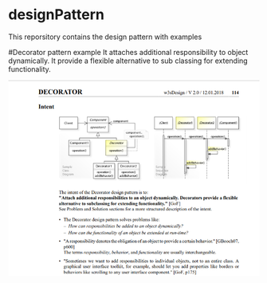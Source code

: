 # designPattern
This reporsitory contains the design pattern with examples


#Decorator pattern example
It attaches additional responsibility to object dynamically.
It provide a flexible alternative to sub classing for extending functionality.

![alt tag](src\\main\\resources\\DecoratorPattern\\DecoratorPattern.png)
